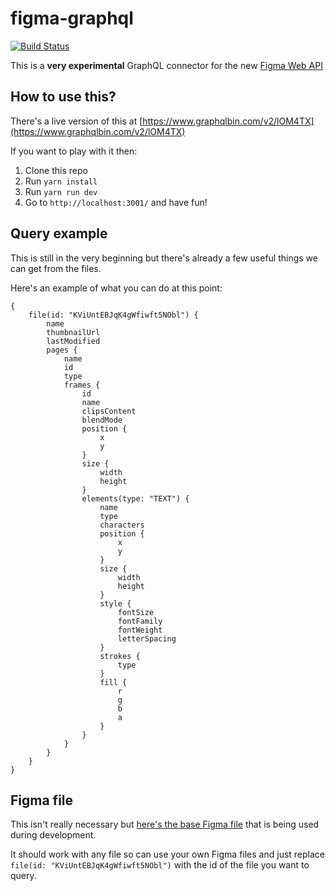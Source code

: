 # figma-graphql

[![Build Status](https://travis-ci.org/https://github.com/braposo/figma-graphql.svg)](https://travis-ci.org/https://github.com/braposo/figma-graphql)

This is a **very experimental** GraphQL connector for the new [Figma Web API](https://www.figma.com/developers)

## How to use this?

There's a live version of this at [https://www.graphqlbin.com/v2/lOM4TX](https://www.graphqlbin.com/v2/lOM4TX)

If you want to play with it then:

1.  Clone this repo
2.  Run `yarn install`
3.  Run `yarn run dev`
4.  Go to `http://localhost:3001/` and have fun!

## Query example

This is still in the very beginning but there's already a few useful things we can get from the files.

Here's an example of what you can do at this point:

```gql
{
    file(id: "KViUntEBJqK4gWfiwft5NObl") {
        name
        thumbnailUrl
        lastModified
        pages {
            name
            id
            type
            frames {
                id
                name
                clipsContent
                blendMode
                position {
                    x
                    y
                }
                size {
                    width
                    height
                }
                elements(type: "TEXT") {
                    name
                    type
                    characters
                    position {
                        x
                        y
                    }
                    size {
                        width
                        height
                    }
                    style {
                        fontSize
                        fontFamily
                        fontWeight
                        letterSpacing
                    }
                    strokes {
                        type
                    }
                    fill {
                        r
                        g
                        b
                        a
                    }
                }
            }
        }
    }
}
```

## Figma file

This isn't really necessary but [here's the base Figma file](https://www.figma.com/file/KViUntEBJqK4gWfiwft5NObl/Style-guide) that is being used during development.

It should work with any file so can use your own Figma files and just replace `file(id: "KViUntEBJqK4gWfiwft5NObl")` with the id of the file you want to query.
